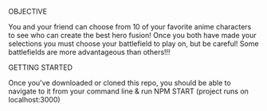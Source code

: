 OBJECTIVE

You and your friend can choose from 10 of your favorite anime characters to see who can create the best hero fusion!
Once you both have made your selections you must choose your battlefield to play on, but be careful! 
Some battlefields are more advantageous than others!!!

GETTING STARTED

Once you've downloaded or cloned this repo, you should be able to navigate to it from your command line & run NPM START
(project runs on localhost:3000)
